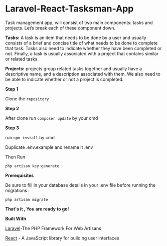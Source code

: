 # Laravel-React-Tasksman-App

Task management app, will consist of two main components: tasks and projects. Let’s break each of these component down.

**Tasks:** A task is an item that needs to be done by a user and usually consists of a brief and concise title of what needs to be done to complete that task. Tasks also need to indicate whether they have been completed or not. Finally, a task is usually associated with a project that contains similar or related tasks.

**Projects:** projects group related tasks together and usually have a descriptive name, and a description associated with them. We also need to be able to indicate whether or not a project is completed.

**Step 1**

Clone the `repository`

**Step 2**

After clone run `composer update` by your cmd

**Step 3**

run `npm install` by cmd

Duplicate .env.example and rename it .env

Then Run 

`php artisan key:generate`

**Prerequisites**

Be sure to fill in your database details in your .env file before running the migrations :

`php artisan migrate`

**That's it , You are ready to go!**

**Built With**

[Laravel](http://laravel.com/)-The PHP Framework For Web Artisans


[React](https://reactjs.org/) - A JavaScript library for building user interfaces
